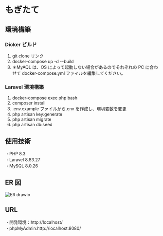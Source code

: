 # もぎたて

## 環境構築

### Dicker ビルド

1. git clone リンク
2. docker-compose up -d --build
3. ＊MyAQL は、OS によって起動しない場合があるのでそれぞれの PC に合わせて docker-compose.yml ファイルを編集してください。

### Laravel 環境構築

1. docker-compose exec php bash
2. composer install
3. .env.example ファイルから.env を作成し、環境変数を変更
4. php artisan key:generate
5. php artisan migrate
6. php artisan db:seed

## 使用技術

・PHP 8.3  
・Laravel 8.83.27  
・MySQL 8.0.26

## ER 図

![ER drawio](https://github.com/user-attachments/assets/221367d2-80dd-4cf3-9ab8-f4c290d1763d)

## URL

・開発環境：http://localhost/  
・phpMyAdmin:http://localhost:8080/

